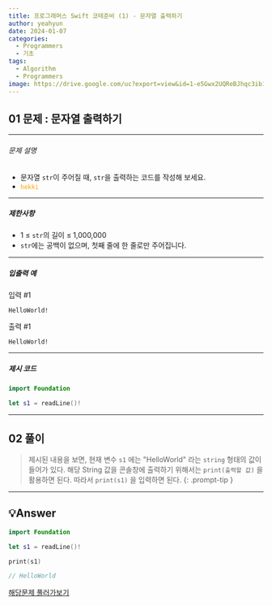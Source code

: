```yaml
---
title: 프로그래머스 Swift 코테준비 (1) - 문자열 출력하기
author: yeahyun
date: 2024-01-07
categories:
  - Programmers
  - 기초
tags:
  - Algorithm
  - Programmers
image: https://drive.google.com/uc?export=view&id=1-e5Gwx2UQReBJhqc3ib1BvoYmKuCatQB
---
```

## 01 문제 : 문자열 출력하기 

---
###### 문제 설명
- 문자열 `str`이 주어질 때, `str`을 출력하는 코드를 작성해 보세요.
- <span style="color : orange">`hekki`</span>

---
##### 제한사항
- 1 ≤ `str`의 길이 ≤ 1,000,000
- `str`에는 공백이 없으며, 첫째 줄에 한 줄로만 주어집니다.
  
- ---
##### 입출력 예

입력 #1

```
HelloWorld!
```

출력 #1
```
HelloWorld!
```



---

##### 제시 코드

```swift
import Foundation

let s1 = readLine()!
```



---

## 02 풀이

>제시된 내용을 보면,
현재 변수 `s1` 에는 "HelloWorld" 라는 `string` 형태의 값이 들어가 있다.
해당 String 값을 콘솔창에 출력하기 위해서는 `print(출력할 값)` 을 활용하면 된다.
따라서  `print(s1)` 을 입력하면 된다.
{: .prompt-tip }



---

## 💡Answer

```swift
import Foundation

let s1 = readLine()!

print(s1)

// HelloWorld
```


[해당문제 풀러가보기](https://school.programmers.co.kr/learn/courses/30/lessons/181952)